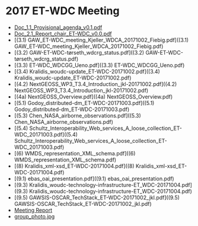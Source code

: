 # 2017 ET-WDC Meeting

* [Doc_1.1_Provisional_agenda_v0.1.pdf](Doc_1.1_Provisional_agenda_v0.1.pdf)
* [Doc_2.1_Report_chair_ET-WDC_v0.0.pdf](Doc_2.1_Report_chair_ET-WDC_v0.0.pdf)
* [(3.1) GAW_ET-WDC_meeting_Kjeller_WDCA_20171002_Fiebig.pdf]((3.1) GAW_ET-WDC_meeting_Kjeller_WDCA_20171002_Fiebig.pdf)
* [(3.2) GAW-ET-WDC-tørseth_wdcrg_status.pdf]((3.2) GAW-ET-WDC-tørseth_wdcrg_status.pdf)
* [(3.3) ET-WDC_WDCGG_Ueno.pdf]((3.3) ET-WDC_WDCGG_Ueno.pdf)
* [(3.4) Kralidis_woudc-update_ET-WDC-20171002.pdf]((3.4) Kralidis_woudc-update_ET-WDC-20171002.pdf)
* [(4.2) NextGEOSS_WP3_T3.4_Introduction_jkl-20171002.pdf]((4.2) NextGEOSS_WP3_T3.4_Introduction_jkl-20171002.pdf)
* [(4a) NextGEOSS_Overview.pdf]((4a) NextGEOSS_Overview.pdf)
* [(5.1) Godoy_distributed-dm_ET-WDC-20171003.pdf]((5.1) Godoy_distributed-dm_ET-WDC-20171003.pdf)
* [(5.3) Chen_NASA_airborne_observations.pdf]((5.3) Chen_NASA_airborne_observations.pdf)
* [(5.4) Schultz_Interoperability_Web_services_A_loose_collection_ET-WDC_20171003.pdf]((5.4) Schultz_Interoperability_Web_services_A_loose_collection_ET-WDC_20171003.pdf)
* [(6) WMDS_representation_XML_schema.pdf]((6) WMDS_representation_XML_schema.pdf)
* [(8) Kralidis_xml-xsd_ET-WDC-20171004.pdf]((8) Kralidis_xml-xsd_ET-WDC-20171004.pdf)
* [(9.1) ebas_oai_presentation.pdf]((9.1) ebas_oai_presentation.pdf)
* [(9.3) Kralidis_woudc-technology-infrastructure-ET_WDC-20171004.pdf]((9.3) Kralidis_woudc-technology-infrastructure-ET_WDC-20171004.pdf)
* [(9.5) GAWSIS-OSCAR_TechStack_ET-WDC-20171002_jkl.pdf]((9.5) GAWSIS-OSCAR_TechStack_ET-WDC-20171002_jkl.pdf)
* [Meeting Report](List-of-AI.pdf)
* [group_photo.jpg](group_photo.jpg)
